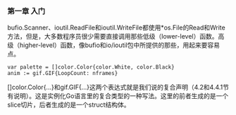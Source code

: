 ### 第一章 入门

bufio.Scanner、ioutil.ReadFile和ioutil.WriteFile都使用*os.File的Read和Write方法，但是，大多数程序员很少需要直接调用那些低级（lower-level）函数。高级（higher-level）函数，像bufio和io/ioutil包中所提供的那些，用起来要容易点。

```
var palette = []color.Color{color.White, color.Black}
anim := gif.GIF{LoopCount: nframes} 

```
[]color.Color{...}和gif.GIF{...}这两个表达式就是我们说的复合声明（4.2和4.4.1节有说明）。这是实例化Go语言里的复合类型的一种写法。这里的前者生成的是一个slice切片，后者生成的是一个struct结构体。



